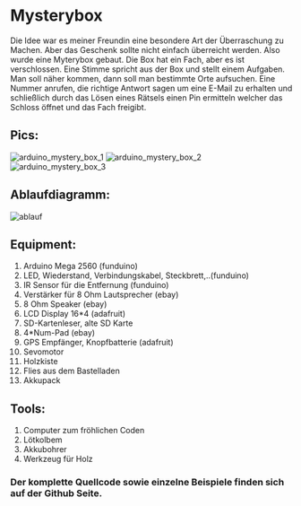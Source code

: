 # Mysterybox

Die Idee war es meiner Freundin eine besondere Art der Überraschung zu Machen. 
Aber das Geschenk sollte nicht einfach überreicht werden. Also wurde eine Myterybox gebaut. Die Box hat ein Fach, aber es ist verschlossen. Eine Stimme spricht aus der Box und stellt einem Aufgaben. Man soll näher kommen, dann soll man bestimmte Orte aufsuchen. Eine Nummer anrufen, die richtige Antwort sagen um eine E-Mail zu erhalten und schließlich durch das Lösen eines Rätsels einen Pin ermitteln welcher das Schloss öffnet und das Fach freigibt.

## Pics:

![arduino_mystery_box_1](/img/arduino_mystery_box_1_s.jpg)
![arduino_mystery_box_2](/img/arduino_mystery_box_2_s.jpg)
![arduino_mystery_box_3](/img/arduino_mystery_box_3_s.jpg)

## Ablaufdiagramm:

![ablauf](/img/ablauf_mb.png)

## Equipment:

1. Arduino Mega 2560 (funduino)
2. LED, Wiederstand, Verbindungskabel, Steckbrett,..(funduino)
3. IR Sensor für die Entfernung (funduino)
4. Verstärker für 8 Ohm Lautsprecher (ebay)
5. 8 Ohm Speaker (ebay)
6. LCD Display 16*4 (adafruit)
7. SD-Kartenleser, alte SD Karte 
8. 4*Num-Pad (ebay)
9. GPS Empfänger, Knopfbatterie (adafruit)
10. Sevomotor
11. Holzkiste
12. Flies aus dem Bastelladen
14. Akkupack 

## Tools:

1. Computer zum fröhlichen Coden
2. Lötkolbem
3. Akkubohrer
4. Werkzeug für Holz

### Der komplette Quellcode sowie einzelne Beispiele finden sich auf der Github Seite.


